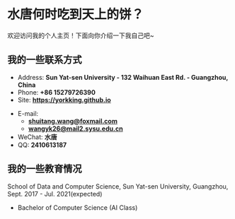 # 水唐何时吃到天上的饼？

欢迎访问我的个人主页！下面向你介绍一下我自己吧~

<!-- slide -->

## 我的一些联系方式

- Address: **Sun Yat-sen University - 132 Waihuan East Rd. - Guangzhou, China**
- Phone: **+86 15279726390**
- Site: **<https://yorkking.github.io>**

<!-- slide vertical=true -->

- E-mail:
  - **[shuitang.wang@foxmail.com](mailto:shuitang.wang@foxmail.com)**
  - **[wangyk26@mail2.sysu.edu.cn](mailto:wangyk26@mail2.sysu.edu.cn)**
- WeChat: **水唐**
- QQ: **2410613187**

<!-- slide -->

## 我的一些教育情况

<!-- slide vertical=true -->

School of Data and Computer Science, Sun Yat-sen University, Guangzhou, Sept. 2017 - Jul. 2021(expected)

- Bachelor of Computer Science (AI Class)

<!-- slide -->

